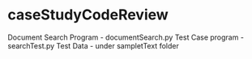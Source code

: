 # caseStudyCodeReview

Document Search Program - documentSearch.py
Test Case program - searchTest.py
Test Data - under sampletText folder
